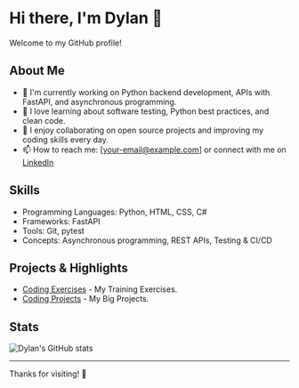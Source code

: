 # Hi there, I'm Dylan 👋

Welcome to my GitHub profile!

## About Me
- 🔭 I'm currently working on Python backend development, APIs with FastAPI, and asynchronous programming.
- 🌱 I love learning about software testing, Python best practices, and clean code.
- 👯 I enjoy collaborating on open source projects and improving my coding skills every day.
- 📫 How to reach me: [your-email@example.com] or connect with me on [LinkedIn](https://linkedin.com/in/your-profile)

## Skills
- Programming Languages: Python, HTML, CSS, C#
- Frameworks: FastAPI
- Tools: Git, pytest
- Concepts: Asynchronous programming, REST APIs, Testing & CI/CD

## Projects & Highlights
- [Coding Exercises](https://github.com/dpeterano/training-projects) - My Training Exercises.
- [Coding Projects](https://github.com/dpeterano/coding-projects) - My Big Projects.

## Stats
![Dylan's GitHub stats](https://github-readme-stats.vercel.app/api?username=your-username&show_icons=true&theme=radical)

---

Thanks for visiting! 🚀
